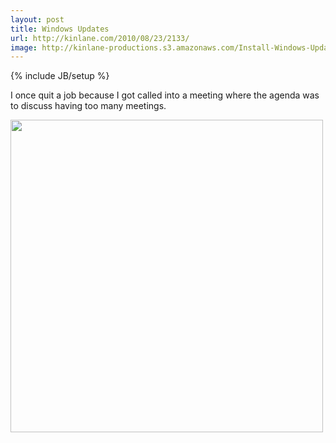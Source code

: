 ```yaml
---
layout: post
title: Windows Updates
url: http://kinlane.com/2010/08/23/2133/
image: http://kinlane-productions.s3.amazonaws.com/Install-Windows-Updates.PNG
---
```

{% include JB/setup %}
<p class="c1">
     I once quit a job because I got called into a meeting where the agenda was to discuss having too many meetings.
</p>
<p class="c1">
     <img class="aligncenter" title="Windows Update" src="http://kinlane-productions.s3.amazonaws.com/Install-Windows-Updates.PNG" alt="" width="500" />
</p>